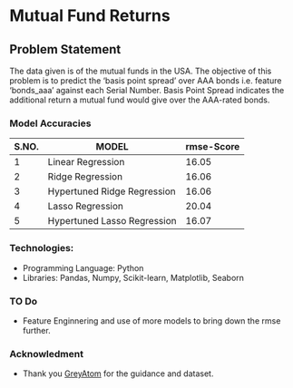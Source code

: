 # Mutual Fund Returns
 
## Problem Statement
The data given is of the mutual funds in the USA. The objective of this problem is to predict the ‘basis point spread’ over AAA bonds i.e. feature ‘bonds_aaa’ against each Serial Number. Basis Point Spread indicates the additional return a mutual fund would give over the AAA-rated bonds.

### Model Accuracies
| S.NO. |            MODEL            | rmse-Score |
|--- | --- | --- |
|   1   |      Linear Regression      |   16.05    |
|   2   |       Ridge Regression      |   16.06    |
|   3   | Hypertuned Ridge Regression |   16.06    |
|   4   |       Lasso Regression      |   20.04    |
|   5   | Hypertuned Lasso Regression |   16.07    |

### Technologies:
- Programming Language: Python
- Libraries: Pandas, Numpy, Scikit-learn, Matplotlib, Seaborn

### TO Do
- Feature Enginnering and use of more models to bring down the rmse further.

### Acknowledment
- Thank you [GreyAtom](https://greyatom.com/) for the guidance and dataset.